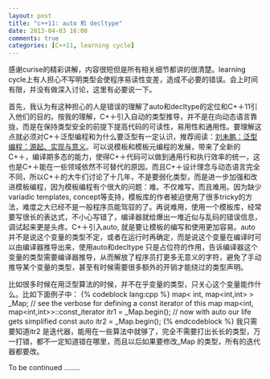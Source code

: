 ```yaml
---
layout: post
title: "c++11: auto 和 decltype"
date: 2013-04-03 16:00
comments: true
categories: [C++11, learning cycle]
---
```


感谢curise的精彩讲解，内容很短但是所有相关细节都讲的很清楚。learning cycle上有人担心不写明类型会使程序易读性变差，造成不必要的错误。会上时间有限，并没有做深入讨论，这里有必要说一下。

首先，我认为有这种担心的人是错误的理解了auto和decltype的定位和C+＋11引入他们的目的。按我的理解，C+＋引入自动的类型推导，并不是在向动态语言靠拢，而是在保持类型安全的前提下提高代码的可读性，易用性和通用性。要理解这点就必须对C+＋泛型编程和为什么要泛型有一定认识，推荐阅读：[刘未鹏：泛型编程：源起、实现与意义](http://blog.csdn.net/pongba/article/details/2544894)。可以说模板和模板元编程的发展，带来了全新的C+＋，编译期多态的能力，使得C+＋代码可以做到通用行和执行效率的统一，这也是C+＋能在一些领域依然不可替代的原因。而且C+＋设计理念与动态语言完全不同，所以C+＋的大牛们讨论了十几年，不是要弱化类型，而是进一步加强和改进模板编程，因为模板编程有个很大的问题：难。不仅难写，而且难用。因为缺少variadic templates, concept等支持，模板库的作者被迫使用了很多tricky的方法，难度之大已经不是一般程序员能驾驭的了。再说难用，使用一个模板库，经常要写很长的表达式，不小心写错了，编译器就给爆出一堆近似与乱码的错误信息，调试起来更是头疼。C+＋引入auto, 就是要让模板的编写和使用更加容易。auto并不是说这个变量的类型不定，或者在运行时再确定，而是说这个变量在编译时可以由编译器推导出来，使用auto和decltype 只是占位符的作用，告诉编译器这个变量的类型需要编译器推导，从而解放了程序员打更多无意义的字符，避免了手动推导某个变量的类型，甚至有时候需要很多额外的开销才能绕过的类型声明。 

比如很多时候在用泛型算法的时候，并不在乎变量的类型，只关心这个变量能作什么。比如下面例子中：
{% codeblock lang:cpp %}
map< int, map<int,int> > _Map;
  // see the verbose for defining a const iterator of this map
map<int, map<int,int>>::const_iterator itr1 = _Map.begin();
 // now with auto our life gets simplified
const auto itr2 = _Map.begin(); 
{% endcodeblock %}
我只需要知道itr2 是迭代器，能用在一些算法中就够了，完全不需要打出长长的类型，万一打错，都不一定知道错在哪里，而且以后如果要修改_Map 的类型，所有的迭代器都要改。

To be continued ........
